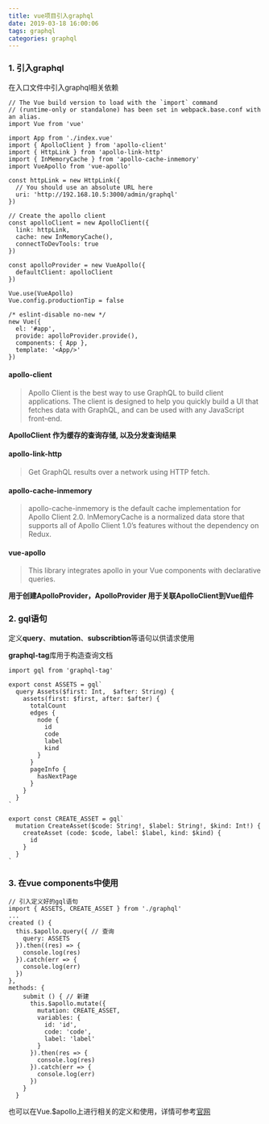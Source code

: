```yaml
---
title: vue项目引入graphql
date: 2019-03-18 16:00:06
tags: graphql
categories: graphql 
---
```

### 1. 引入graphql
在入口文件中引入graphql相关依赖

```
// The Vue build version to load with the `import` command
// (runtime-only or standalone) has been set in webpack.base.conf with an alias.
import Vue from 'vue'

import App from './index.vue'
import { ApolloClient } from 'apollo-client'
import { HttpLink } from 'apollo-link-http'
import { InMemoryCache } from 'apollo-cache-inmemory'
import VueApollo from 'vue-apollo'

const httpLink = new HttpLink({
  // You should use an absolute URL here
  uri: 'http://192.168.10.5:3000/admin/graphql'
})

// Create the apollo client
const apolloClient = new ApolloClient({
  link: httpLink,
  cache: new InMemoryCache(),
  connectToDevTools: true
})

const apolloProvider = new VueApollo({
  defaultClient: apolloClient
})

Vue.use(VueApollo)
Vue.config.productionTip = false

/* eslint-disable no-new */
new Vue({
  el: '#app',
  provide: apolloProvider.provide(),
  components: { App },
  template: '<App/>'
})

```

#### apollo-client
> Apollo Client is the best way to use GraphQL to build client applications. The client is designed to help you quickly build a UI that fetches data with GraphQL, and can be used with any JavaScript front-end.

**ApolloClient 作为缓存的查询存储, 以及分发查询结果**

#### apollo-link-http
> Get GraphQL results over a network using HTTP fetch.

#### apollo-cache-inmemory
> apollo-cache-inmemory is the default cache implementation for Apollo Client 2.0. InMemoryCache is a normalized data store that supports all of Apollo Client 1.0’s features without the dependency on Redux.

#### vue-apollo
> This library integrates apollo in your Vue components with declarative queries.

**用于创建ApolloProvider，ApolloProvider 用于关联ApolloClient到Vue组件**


### 2. gql语句
定义**query**、**mutation**、**subscribtion**等语句以供请求使用

**graphql-tag**库用于构造查询文档

```
import gql from 'graphql-tag'

export const ASSETS = gql`
  query Assets($first: Int,  $after: String) {
    assets(first: $first, after: $after) {
      totalCount
      edges {
        node {
          id
          code
          label
          kind
        }
      }
      pageInfo {
        hasNextPage
      }
    }
  }
`

export const CREATE_ASSET = gql`
  mutation CreateAsset($code: String!, $label: String!, $kind: Int!) {
    createAsset (code: $code, label: $label, kind: $kind) {
      id
    }
  }
`
```

### 3. 在vue components中使用

```
// 引入定义好的gql语句
import { ASSETS, CREATE_ASSET } from './graphql'
...
created () {
  this.$apollo.query({ // 查询
    query: ASSETS
  }).then((res) => {
    console.log(res)
  }).catch(err => {
    console.log(err)
  })
},
methods: {
    submit () { // 新建
      this.$apollo.mutate({
        mutation: CREATE_ASSET,
        variables: {
          id: 'id',
          code: 'code',
          label: 'label'
        }
      }).then(res => {
        console.log(res)
      }).catch(err => {
        console.log(err)
      })
    }
  }
```
也可以在Vue.$apollo上进行相关的定义和使用，详情可参考[官网](https://vue-apollo.netlify.com/guide/apollo/queries.html#simple-query)
